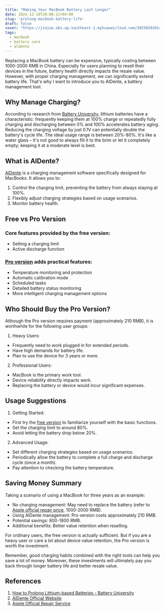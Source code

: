 ```yaml
---
title: "Making Your MacBook Battery Last Longer"
date: 2024-12-10T20:06:11+04:00
slug: 'prolong-macbook-battery-life'
draft: false
cover: "https://jiejue.obs.ap-southeast-1.myhuaweicloud.com/20250202014107426.webp"
tags:
  - macbook
  - battery care
  - aldente
---
```


Replacing a MacBook battery can be expensive, typically costing between 1000-2000 RMB in China. Especially for users planning to resell their devices in the future, battery health directly impacts the resale value. However, with proper charging management, we can significantly extend battery life. That's why I want to introduce you to AlDente, a battery management tool.

<!--more-->

## Why Manage Charging?

According to research from [Battery University](https://batteryuniversity.com/article/bu-808-how-to-prolong-lithium-based-batteries), lithium batteries have a characteristic: frequently keeping them at 100% charge or repeatedly fully charging and discharging between 0% and 100% accelerates battery aging. Reducing the charging voltage by just 0.1V can potentially double the battery's cycle life. The ideal usage range is between 20%-80%. It's like a water glass – it's not good to always fill it to the brim or let it completely empty; keeping it at a moderate level is best.

## What is AlDente?

[AlDente](https://apphousekitchen.com/) is a charging management software specifically designed for MacBooks. It allows you to:
1. Control the charging limit, preventing the battery from always staying at 100%.
2. Flexibly adjust charging strategies based on usage scenarios.
3. Monitor battery health.

## Free vs Pro Version

### Core features provided by the free version:
- Setting a charging limit
- Active discharge function

### [Pro version](https://apphousekitchen.com/pricing) adds practical features:
- Temperature monitoring and protection
- Automatic calibration mode
- Scheduled tasks
- Detailed battery status monitoring
- More intelligent charging management options

## Who Should Buy the Pro Version?

Although the Pro version requires payment (approximately 210 RMB), it is worthwhile for the following user groups:

1. Heavy Users:
- Frequently need to work plugged in for extended periods.
- Have high demands for battery life.
- Plan to use the device for 3 years or more.

2. Professional Users:
- MacBook is the primary work tool.
- Device reliability directly impacts work.
- Replacing the battery or device would incur significant expenses.

## Usage Suggestions

1. Getting Started:
- First try the [free version](https://apphousekitchen.com/) to familiarize yourself with the basic functions.
- Set the charging limit to around 80%.
- Avoid letting the battery drop below 20%.

2. Advanced Usage:
- Set different charging strategies based on usage scenarios.
- Periodically allow the battery to complete a full charge and discharge cycle (once a month).
- Pay attention to checking the battery temperature.

## Saving Money Summary

Taking a scenario of using a MacBook for three years as an example:
- No charging management: May need to replace the battery (refer to [Apple official repair price](https://support.apple.com/mac/repair/service), 1000-2000 RMB).
- Using AlDente management: Pro version costs approximately 210 RMB.
- Potential savings: 800-1800 RMB.
- Additional benefits: Better value retention when reselling.

For ordinary users, the free version is actually sufficient. But if you are a heavy user or care a lot about device value retention, the Pro version is worth the investment.

Remember, good charging habits combined with the right tools can help you save a lot of money. Moreover, these investments will ultimately pay you back through longer battery life and better resale value.

## References
1. [How to Prolong Lithium-based Batteries - Battery University](https://batteryuniversity.com/article/bu-808-how-to-prolong-lithium-based-batteries)
2. [AlDente Official Website](https://apphousekitchen.com/)
3. [Apple Official Repair Service](https://support.apple.com/mac/repair/service)
